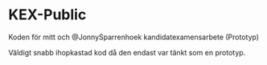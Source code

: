 # KEX-Public
Koden för mitt och @JonnySparrenhoek kandidatexamensarbete (Prototyp)

Väldigt snabb ihopkastad kod då den endast var tänkt som en prototyp.
